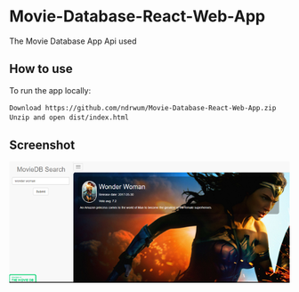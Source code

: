 # Movie-Database-React-Web-App
The Movie Database App Api used

## How to use
To run the app locally:
```bash
Download https://github.com/ndrwum/Movie-Database-React-Web-App.zip
Unzip and open dist/index.html
```
## Screenshot
![Alt text](/Capture.PNG?raw=true "Screenshot")
